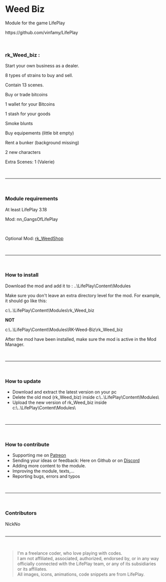 <h1>Weed Biz</h1>
<p>Module for the game LifePlay</p>
<p>https://github.com/vinfamy/LifePlay</p>
<br>
<h3>rk_Weed_biz :</h3>
<p>Start your own business as a dealer.</p>
<p>8 types of strains to buy and sell.</p>
<p>Contain 13 scenes. </p>
<p>Buy or trade bitcoins</p>
<p>1 wallet for your Bitcoins</p>
<p>1 stash for your goods</p>
<p>Smoke blunts</p>
<p>Buy equipements (little bit empty)</p>
<p>Rent a bunker (background missing)</p>
<p>2 new characters</p>
<p>Extra Scenes: 1 (Valerie)</p>
<br>
<hr>
<br>
<h3>Module requirements</h3>
<p>At least LifePlay 3.18</p>
<p>Mod: nn_GangsOfLifePlay</p>
<br>
<p>Optional Mod: <a href="https://github.com/RaiderKnight/RK-Weed-Shop" title="Rk-Weed-Shop">rk_WeedShop</a></p>
<br>
<hr>
<br>
<h3>How to install</h3>
<p>Download the mod and add it to : ..\LifePlay\Content\Modules</p>
<p>Make sure you don't leave an extra directory level for the mod. For example, it should go like this:</p>
<p>c:\..\LifePlay\Content\Modules\rk_Weed_biz </p>
<p><strong>NOT</strong></p>
<p>c:\..\LifePlay\Content\Modules\RK-Weed-Biz\rk_Weed_biz</p>
<p>After the mod have been installed, make sure the mod is active in the Mod Manager. </p>
<br>
<hr>
<br>
<h3>How to update</h3>
<ul>
<li>Download and extract the latest version on your pc</li>
<li>Delete the old mod (rk_Weed_biz) inside c:\..\LifePlay\Content\Modules\</li>
<li>Upload the new version of rk_Weed_biz inside c:\..\LifePlay\Content\Modules\</li>
</ul>
<br>
<hr>
<br>
<h3>How to contribute</h3>
<ul>
<li>Supporting me on <a href="https://www.patreon.com/raiderknight">Patreon</a></li>
<li>Sending your ideas or feedback: Here on Github or on <a href="https://discord.gg/d3U9E2wb4Y">Discord</a></li>
<li>Adding more content to the module.</li>
<li>Improving the module, texts,...</li>
<li>Reporting bugs, errors and typos</li>
</ul>
<br>
<hr>
<br>
<h3>Contributors</h3>
NickNo<br>
<br>
<hr>
<br>
<blockquote> I'm a freelance coder, who love playing with codes.<br>
I am not affiliated, associated, authorized, endorsed by, or in any way officially connected with the LifePlay team, or any of its subsidiaries or its affiliates.<br>
All images, icons, animations, code snippets are from LifePlay.</blockquote>